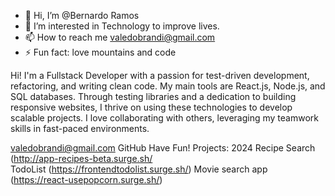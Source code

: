 - 👋 Hi, I’m @Bernardo Ramos
- 👀 I’m interested in Technology to improve lives.
- 📫 How to reach me valedobrandi@gmail.com
- ⚡ Fun fact: love mountains and code

Hi! I'm a Fullstack Developer with a passion for test-driven development, refactoring, and writing clean code. My main tools are React.js, Node.js, and SQL databases. Through testing libraries and a dedication to building responsive websites, I thrive on using these technologies to develop scalable projects. I love collaborating with others, leveraging my teamwork skills in fast-paced environments.

valedobrandi@gmail.com
GitHub
Have Fun!
Projects:
 2024
Recipe Search (http://app-recipes-beta.surge.sh/  
TodoList (https://frontendtodolist.surge.sh/)
Movie search app (https://react-usepopcorn.surge.sh/)
